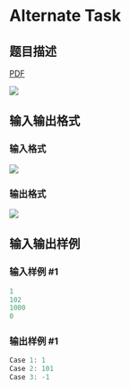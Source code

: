 # Alternate Task

## 题目描述

[problemUrl]: https://uva.onlinejudge.org/index.php?option=com_onlinejudge&Itemid=8&category=117&page=show_problem&problem=2828

[PDF](https://uva.onlinejudge.org/external/117/p11728.pdf)

![](https://cdn.luogu.com.cn/upload/vjudge_pic/UVA11728/f33f05670250846c8920a340ee8ae06bfc7f5192.png)

## 输入输出格式

### 输入格式

![](https://cdn.luogu.com.cn/upload/vjudge_pic/UVA11728/d9b68a9c3ac0ff50925c70d6dd253013081a93f3.png)

### 输出格式

![](https://cdn.luogu.com.cn/upload/vjudge_pic/UVA11728/a72b3b6c854efcf6312bb2d51e8917877c4118ac.png)

## 输入输出样例

### 输入样例 #1

```cpp
1
102
1000
0
```


### 输出样例 #1

```cpp
Case 1: 1
Case 2: 101
Case 3: -1
```


